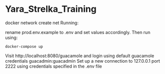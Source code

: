 # Yara_Strelka_Training

docker network create net
Running:

rename prod.env.example to .env and set values accordingly. Then run using:

```docker-compose up```

Visit http://localhost:8080/guacamole and login using default guacamole credentials guacadmin:guacadmin
Set up a new connection to 127.0.0.1 port 2222 using credentials specified in the .env file